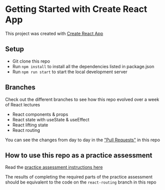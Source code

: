 # Getting Started with Create React App

This project was created with [Create React App](https://github.com/facebook/create-react-app)

## Setup
- Git clone this repo
- Run `npm install` to install all the dependencies listed in package.json
- Run `npm run start` to start the local development server

## Branches
Check out the different branches to see how this repo evolved over a week of React lectures
- React components & props
- React state with useState & useEffect
- React lifting state
- React routing

You can see the changes from day to day in the ["Pull Requests"](https://github.com/TechmongersNL/fs03-react/pulls) in this repo

## How to use this repo as a practice assessment
Read the [practice assessment instructions here](./AssessmentPractice.md)

The results of completing the required parts of the practice assessment should be equivalent to the code on the `react-routing` branch in this repo
